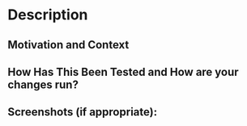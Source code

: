 # Description
<!--- Describe your changes in detail -->

## Motivation and Context
<!--- Why is this change required? What problem does it solve? -->

## How Has This Been Tested and How are your changes run?
<!--- Please describe in detail how you tested your changes. -->
<!--- see how your change affects other areas of the code, etc. -->

## Screenshots (if appropriate):